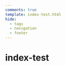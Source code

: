 ```yaml
---
comments: true
template: index-test.html
hide:
  - tags
  - navigation
  - footer
---
```


# index-test

